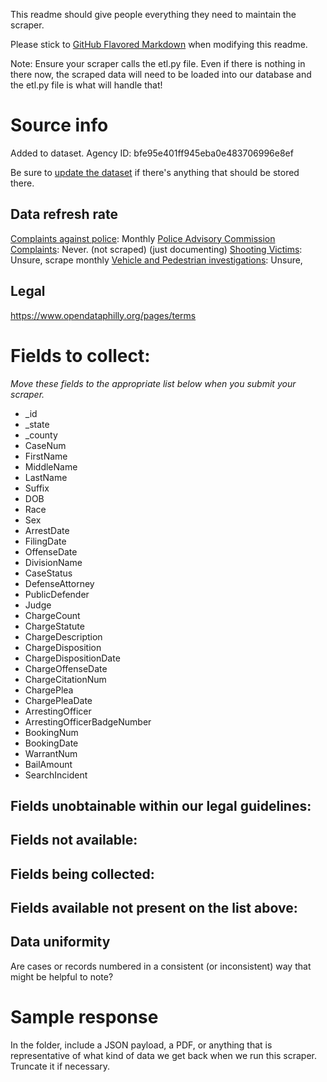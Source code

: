 This readme should give people everything they need to maintain the scraper.

Please stick to [GitHub Flavored Markdown](https://guides.github.com/features/mastering-markdown/) when modifying this readme.  

Note: Ensure your scraper calls the etl.py file. Even if there is nothing in there now, the scraped data will need to be loaded into our database and the etl.py file is what will handle that!

# Source info
Added to dataset. Agency ID: bfe95e401ff945eba0e483706996e8ef

Be sure to [update the dataset](https://www.dolthub.com/repositories/pdap/datasets) if there's anything that should be stored there.

## Data refresh rate
[Complaints against police](https://www.opendataphilly.org/dataset/police-complaints): Monthly
[Police Advisory Commission Complaints](https://www.opendataphilly.org/dataset/philadelphia-police-advisory-commission-complaints): Never. (not scraped) (just documenting)
[Shooting Victims](https://www.opendataphilly.org/dataset/shooting-victims): Unsure, scrape monthly
[Vehicle and Pedestrian investigations](https://www.opendataphilly.org/organization/city-of-philadelphia?q=police&sort=score+desc%2C+metadata_modified+desc): Unsure,
## Legal
https://www.opendataphilly.org/pages/terms

# Fields to collect:
_Move these fields to the appropriate list below when you submit your scraper._

* _id
* _state
* _county
* CaseNum
* FirstName
* MiddleName
* LastName
* Suffix
* DOB
* Race
* Sex
* ArrestDate
* FilingDate
* OffenseDate
* DivisionName
* CaseStatus
* DefenseAttorney
* PublicDefender
* Judge
* ChargeCount
* ChargeStatute
* ChargeDescription
* ChargeDisposition
* ChargeDispositionDate
* ChargeOffenseDate
* ChargeCitationNum
* ChargePlea
* ChargePleaDate
* ArrestingOfficer
* ArrestingOfficerBadgeNumber
* BookingNum
* BookingDate
* WarrantNum
* BailAmount
* SearchIncident

## Fields unobtainable within our legal guidelines:

## Fields not available:

## Fields being collected:

## Fields available not present on the list above:

## Data uniformity
Are cases or records numbered in a consistent (or inconsistent) way that might be helpful to note?

# Sample response
In the folder, include a JSON payload, a PDF, or anything that is representative of what kind of data we get back when we run this scraper. Truncate it if necessary.
